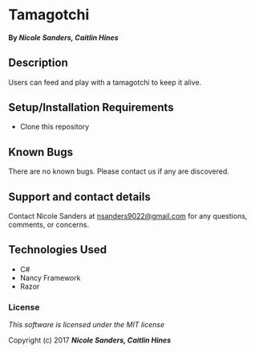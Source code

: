 # Tamagotchi

#### By _**Nicole Sanders, Caitlin Hines**_

## Description

Users can feed and play with a tamagotchi to keep it alive.

## Setup/Installation Requirements

* Clone this repository

## Known Bugs

There are no known bugs. Please contact us if any are discovered.

## Support and contact details

Contact Nicole Sanders at nsanders9022@gmail.com for any questions, comments, or concerns.

## Technologies Used

* C#
* Nancy Framework
* Razor

### License

*This software is licensed under the MIT license*

Copyright (c) 2017 **_Nicole Sanders,  Caitlin Hines_**
